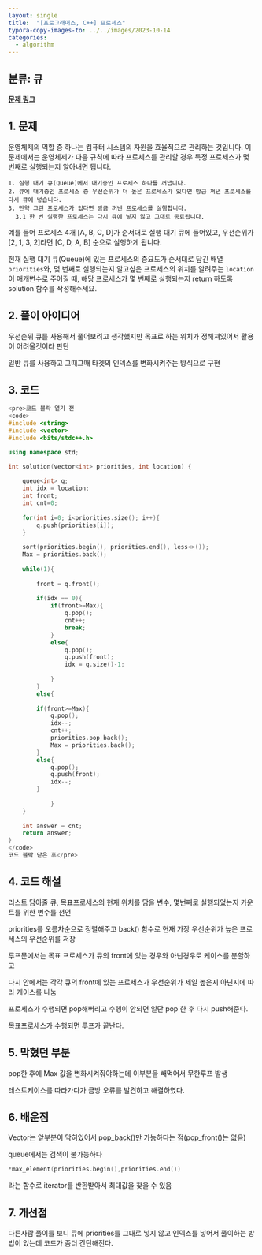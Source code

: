 ```yaml
---
layout: single
title:  "[프로그래머스, C++] 프로세스"
typora-copy-images-to: ../../images/2023-10-14
categories: 
  - algorithm
---
```


## 분류: 큐

**[문제 링크]( https://school.programmers.co.kr/learn/courses/30/lessons/42587)**

## 1. 문제

운영체제의 역할 중 하나는 컴퓨터 시스템의 자원을 효율적으로 관리하는 것입니다. 이 문제에서는 운영체제가 다음 규칙에 따라 프로세스를 관리할 경우 특정 프로세스가 몇 번째로 실행되는지 알아내면 됩니다.

```
1. 실행 대기 큐(Queue)에서 대기중인 프로세스 하나를 꺼냅니다.
2. 큐에 대기중인 프로세스 중 우선순위가 더 높은 프로세스가 있다면 방금 꺼낸 프로세스를 다시 큐에 넣습니다.
3. 만약 그런 프로세스가 없다면 방금 꺼낸 프로세스를 실행합니다.
  3.1 한 번 실행한 프로세스는 다시 큐에 넣지 않고 그대로 종료됩니다.
```

예를 들어 프로세스 4개 [A, B, C, D]가 순서대로 실행 대기 큐에 들어있고, 우선순위가 [2, 1, 3, 2]라면 [C, D, A, B] 순으로 실행하게 됩니다.

현재 실행 대기 큐(Queue)에 있는 프로세스의 중요도가 순서대로 담긴 배열 `priorities`와, 몇 번째로 실행되는지 알고싶은 프로세스의 위치를 알려주는 `location`이 매개변수로 주어질 때, 해당 프로세스가 몇 번째로 실행되는지 return 하도록 solution 함수를 작성해주세요.



## 2. 풀이 아이디어

우선순위 큐를 사용해서 풀어보려고 생각했지만 목표로 하는 위치가 정해져있어서 활용이 어려울것이라 판단

일반 큐를 사용하고 그때그때 타겟의 인덱스를 변화시켜주는 방식으로 구현

## 3. 코드


```c++
<pre>코드 블락 열기 전 
<code> 
#include <string>
#include <vector>
#include <bits/stdc++.h>

using namespace std;

int solution(vector<int> priorities, int location) {
    
    queue<int> q;
    int idx = location;
    int front;
    int cnt=0;
    
    for(int i=0; i<priorities.size(); i++){
        q.push(priorities[i]);
    }
    
    sort(priorities.begin(), priorities.end(), less<>());
    Max = priorities.back();
    
    while(1){
        
        front = q.front();
        
        if(idx == 0){
            if(front>=Max){
                q.pop();
                cnt++;
                break;
            }
            else{
                q.pop();
                q.push(front);
                idx = q.size()-1;
                
            }
        }
        else{
        
        if(front>=Max){
            q.pop();
            idx--;
            cnt++;
            priorities.pop_back();
            Max = priorities.back();
        }
        else{
            q.pop();
            q.push(front);
            idx--;
        }
        
            }
    }
    
    int answer = cnt;
    return answer;
}
</code> 
코드 블락 닫은 후</pre>
```




## 4. 코드 해설

리스트 담아줄 큐, 목표프로세스의 현재 위치를 담을 변수, 몇번째로 실행되었는지 카운트를 위한 변수를 선언

priorities를 오름차순으로 정렬해주고 back() 함수로 현재 가장 우선순위가 높은 프로세스의 우선순위를 저장

루프문에서는 목표 프로세스가 큐의 front에 있는 경우와 아닌경우로 케이스를 분할하고

다시 안에서는 각각 큐의 front에 있는 프로세스가 우선순위가 제일 높은지 아닌지에 따라 케이스를 나눔

프로세스가 수행되면 pop해버리고 수행이 안되면 일단 pop 한 후 다시 push해준다.

목표프로세스가 수행되면 루프가 끝난다.



## 5. 막혔던 부분



pop한 후에 Max 값을 변화시켜줘야하는데 이부분을 빼먹어서 무한루프 발생

테스트케이스를 따라가다가 금방 오류를 발견하고 해결하였다.



## 6. 배운점

Vector는 앞부분이 막혀있어서 pop_back()만 가능하다는 점(pop_front()는 없음)

queue에서는 검색이 불가능하다

```c++
*max_element(priorities.begin(),priorities.end())
```

라는 함수로 iterator를 반환받아서 최대값을 찾을 수 있음

## 7. 개선점



다른사람 풀이를 보니 큐에 priorities를 그대로 넣지 않고 인덱스를 넣어서 풀이하는 방법이 있는데 코드가 좀더 간단해진다.










